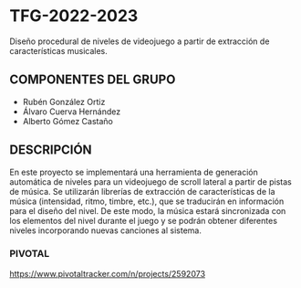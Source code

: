 # TFG-2022-2023
Diseño procedural de niveles de videojuego a partir de extracción de características musicales.
## COMPONENTES DEL GRUPO
- Rubén González Ortiz
- Álvaro Cuerva Hernández
- Alberto Gómez Castaño
## DESCRIPCIÓN
En este proyecto se implementará una herramienta de generación automática de niveles para un videojuego de scroll lateral a partir de pistas de música. Se utilizarán librerías de extracción de características de la música (intensidad, ritmo, timbre, etc.), que se traducirán en información para el diseño del nivel. De este modo, la música estará sincronizada con los elementos del nivel durante el juego y se podrán obtener diferentes niveles incorporando nuevas canciones al sistema.

### PIVOTAL
https://www.pivotaltracker.com/n/projects/2592073
